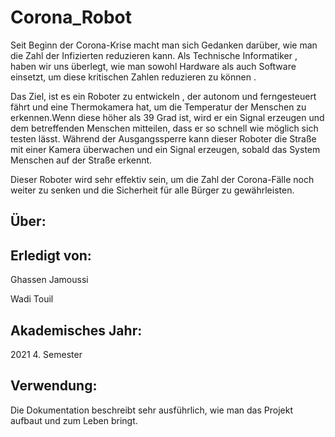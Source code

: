 # Corona_Robot
Seit Beginn der Corona-Krise macht man sich Gedanken darüber, wie man die Zahl der Infizierten reduzieren kann. Als Technische Informatiker , haben wir uns überlegt, wie man sowohl Hardware als auch Software einsetzt, um diese kritischen Zahlen reduzieren zu können .

Das Ziel, ist es ein Roboter zu entwickeln , der autonom und ferngesteuert fährt und eine Thermokamera hat, um die Temperatur der Menschen zu erkennen.Wenn diese höher als 39 Grad ist, wird er ein Signal erzeugen und dem betreffenden Menschen mitteilen, dass er so schnell wie möglich sich testen lässt.
Während der Ausgangssperre kann dieser Roboter die Straße mit einer Kamera überwachen und ein Signal erzeugen, sobald das System Menschen auf der Straße erkennt.

Dieser Roboter wird sehr effektiv sein, um die Zahl der Corona-Fälle noch weiter zu senken und
die Sicherheit für alle Bürger zu gewährleisten.

## Über:

## Erledigt von:

 Ghassen Jamoussi
 
 Wadi Touil

## Akademisches Jahr:
 
 2021 4. Semester

## Verwendung:

 Die Dokumentation beschreibt sehr ausführlich, wie man das Projekt aufbaut und zum Leben bringt.
